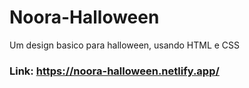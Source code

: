# Noora-Halloween

Um design basico para halloween, usando HTML e CSS

### Link: https://noora-halloween.netlify.app/
